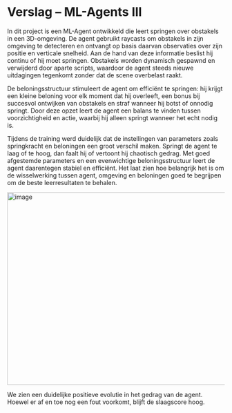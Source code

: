 # Verslag – ML-Agents III
In dit project is een ML-Agent ontwikkeld die leert springen over obstakels in een 3D-omgeving. De agent gebruikt raycasts om obstakels in zijn omgeving te 
detecteren en ontvangt op basis daarvan observaties over zijn positie en verticale snelheid. Aan de hand van deze informatie beslist hij continu of hij moet 
springen. Obstakels worden dynamisch gespawnd en verwijderd door aparte scripts, waardoor de agent steeds nieuwe uitdagingen tegenkomt zonder dat de scene 
overbelast raakt.

De beloningsstructuur stimuleert de agent om efficiënt te springen: hij krijgt een kleine beloning voor elk moment dat hij overleeft, een bonus bij 
succesvol ontwijken van obstakels en straf wanneer hij botst of onnodig springt. Door deze opzet leert de agent een balans te vinden tussen voorzichtigheid
en actie, waarbij hij alleen springt wanneer het echt nodig is.

Tijdens de training werd duidelijk dat de instellingen van parameters zoals springkracht en beloningen een groot verschil maken. Springt de agent te laag 
of te hoog, dan faalt hij of vertoont hij chaotisch gedrag. Met goed afgestemde parameters en een evenwichtige beloningsstructuur leert de agent daarentegen
stabiel en efficiënt. Het laat zien hoe belangrijk het is om de wisselwerking tussen agent, omgeving en beloningen goed te begrijpen om de beste
leerresultaten te behalen.

<img width="909" height="446" alt="image" src="https://github.com/user-attachments/assets/02d917f4-efab-4660-b635-679e9fc47adb" />

We zien een duidelijke positieve evolutie in het gedrag van de agent. Hoewel er af en toe nog een fout voorkomt, blijft de slaagscore hoog.
